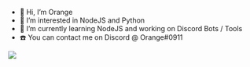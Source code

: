 - 👋 Hi, I’m Orange
- 👀 I’m interested in NodeJS and Python
- 🌱 I’m currently learning NodeJS and working on Discord Bots / Tools
- ☎️ You can contact me on Discord @ Orange#0911
<img src="https://github-readme-stats.vercel.app/api?username=OrangeFR&&show_icons=true&title_color=ffffff&icon_color=03d3fc&text_color=daf7dc&bg_color=151515">
<!---
OrangeFr/OrangeFr is a ✨ special ✨ repository because its `README.md` (this file) appears on your GitHub profile.
You can click the Preview link to take a look at your changes.
--->

